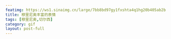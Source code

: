 ```yaml
---
featimg: https://ws1.sinaimg.cn/large/7bb8bd97gy1fxshta4q1hg20b405ab2b.gif
title: 穆里尼奥丰富的表情
tags: [穆里尼奥,切尔西]
category: gif
layout: post-full
---
```

